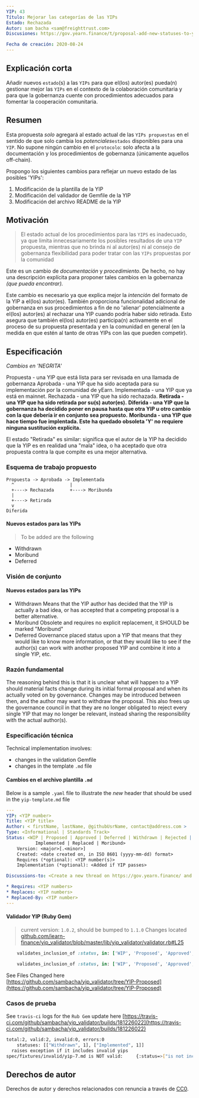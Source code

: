 ```yaml
---
YIP: 43
Título: Mejorar las categorías de las YIPs	
Estado: Rechazada
Autor: sam bacha <sam@freighttrust.com>
Discusiones: https://gov.yearn.finance/t/proposal-add-new-statuses-to-yip-proposals-non-protocol-change/3608

Fecha de creación: 2020-08-24
---
```



## Explicación corta
<!--"If you can't explain it simply, you don't understand it well enough." Simply describe the outcome the proposed changes intends to achieve. This should be non-technical and accessible to a casual community member.-->

Añadir nuevos `estado`(s) a las `YIPs` para que el(los) autor(es) pueda(n) gestionar mejor las `YIPs` en el contexto de la colaboración comunitaria y para que la gobernanza cuente con procedimientos adecuados para fomentar la cooperación comunitaria.

## Resumen
<!--A short (~200 word) description of the proposed change, the abstract should clearly describe the proposed change. This is what *will* be done if the YIP is implemented, not *why* it should be done or *how* it will be done. If the YIP proposes deploying a new contract, write, "we propose to deploy a new contract that will do x".-->

Esta propuesta *solo* agregará al estado actual de las `YIPs propuestas` en el sentido de que solo cambia los _potenciales_`estados` disponibles para una `YIP`. No supone ningún cambio en el `protocolo`: solo afecta a la documentación y los procedimientos de gobernanza (únicamente aquellos off-chain).

Propongo los siguientes cambios para reflejar un nuevo estado de las posibles 'YIPs':

1. Modificación de la plantilla de la YIP
2. Modificación del validador de Gemfile de la YIP
3. Modificación del archivo README de la YIP

## Motivación
<!--This is the problem statement. This is the *why* of the YIP. It should clearly explain *why* the current state of the protocol is inadequate.  It is critical that you explain *why* the change is needed, if the YIP proposes changing how something is calculated, you must address *why* the current calculation is inaccurate or wrong. This is not the place to describe how the YIP will address the issue!-->

 > El estado actual de los procedimientos para las `YIPS` es inadecuado, ya que limita innecesariamente los posibles resultados de una `YIP` propuesta, mientras que no brinda ni al autor(es) ni al consejo de gobernanza flexibilidad para poder tratar con las `YIPs` propuestas por la comunidad

Este es un cambio de *documentación* y *procedimiento*. De hecho, no hay una descripción explícita para proponer tales cambios en la gobernanza *(que pueda encontrar).*

Este cambio es necesario ya que explica mejor la *intención* del formato de la YIP a el(los) autor(es). También proporciona funcionalidad adicional de gobernanza en sus procedimientos a fin de no 'alienar' potencialmente a el(los) autor(es) al rechazar una YIP cuando podría haber sido retirada. Esto asegura que también el(los) autor(es) participa(n) activamente en el proceso de su propuesta presentada y en la comunidad en general (en la medida en que estén al tanto de otras YIPs con las que pueden competir).

## Especificación

*Cambios en 'NEGRITA'*

Propuesta - una YIP que está lista para ser revisada en una llamada de gobernanza
Aprobada - una YIP que ha sido aceptada para su implementación por la comunidad de yEarn.
Implementada - una YIP que ya está en mainnet.
Rechazada - una YIP que ha sido rechazada.
**Retirada - una YIP que ha sido retirada por su(s) autor(es).**
**Diferida - una YIP que la gobernanza ha decidido poner en pausa hasta que otra YIP u otro cambio con la que debería ir en conjunto sea propuesto.**
**Moribunda - una YIP que hace tiempo fue implentada. Este ha quedado obsoleta 'Y' no requiere ninguna sustitución explícita.** 

El estado "Retirada" es similar: significa que el autor de la YIP ha decidido que la YIP es en realidad una "mala" idea, o ha aceptado que otra propuesta contra la que compite es una mejor alternativa.

### Esquema de trabajo propuesto
```
Propuesta -> Aprobada -> Implementada
  ^                     |
  +----> Rechazada      +----> Moribunda 
  |
  +----> Retirada
  v
Diferida
```

#### Nuevos estados para las YIPs

> To be added are the following

- Withdrawn
- Moribund
- Deferred


### Visión de conjunto
<!--This is a high level overview of *how* the YIP will solve the problem. The overview should clearly describe how the new feature will be implemented.-->

#### Nuevos estados para las YIPs
- Withdrawn
Means that the YIP author has decided that the YIP is actually a bad idea, or has accepted that a competing proposal is a better alternative.
- Moribund
Obsolete and requires no explicit replacement, it SHOULD be marked "Moribund"
- Deferred
Governance placed status upon a YIP that means that they would like to know more information, or that they would like to see if the author(s) can work with another proposed YIP and combine it into a single YIP, etc.


### Razón fundamental

The reasoning behind this is that it is unclear what will happen to a YIP should material facts change during its initial formal proposal and when its actually voted on by governance. Changes may be introduced between then, and the author may want to withdraw the proposal. This also frees up the governance council in that they are no longer obligated to reject every single YIP that may no longer be relevant, instead sharing the responsibility with the actual author(s). 

### Especificación técnica
<!--
NOTE: NO PROTOCOL CHANGES ARE PROPOSED 
THE ONLY TECHNICAL CHANGES ARE IN THE RUBY VALIDATION PROCESS FOR YIPS
-->
Technical implementation involves:

* changes in the validation Gemfile 
* changes in the template `.md` file

#### Cambios en el archivo plantilla `.md` 

Below is a sample `.yaml` file to illustrate the _new_ header that should be used in the `yip-template.md` file

```yaml
---
YIP: <YIP number>
Title: <YIP title>
Author: < firstName, lastName, @githubUsrName, contact@address.com >
Type: <Informational | Standards Track>
Status: <WIP | Proposed | Approved | Deferred | Withdrawn | Rejected |
           Implemented | Replaced | Moribund>
    Version: <major>[.<minor>]
    Created: <date created on, in ISO 8601 (yyyy-mm-dd) format>
    Requires (*optional): <YIP number(s)>
    Implementation (*optional): <Added if YIP passes>

Discussions-to: <Create a new thread on https://gov.yearn.finance/ and drop the link here>

* Requires: <YIP numbers>
* Replaces: <YIP numbers>
* Replaced-By: <YIP number>
---
```

#### Validador YIP (Ruby Gem)

> current version: `1.0.2`, should be bumped to `1.1.0`
Changes located [github.com/iearn-finance/yip_validator/blob/master/lib/yip_validator/validator.rb#L25](https://github.com/iearn-finance/yip_validator/blob/master/lib/yip_validator/validator.rb#L25)

```ruby
    validates_inclusion_of :status, in: ['WIP', 'Proposed', 'Approved', 'Implemented', 'Rejected']
```
```ruby
    validates_inclusion_of :status, in: ['WIP', 'Proposed', 'Approved', 'Implemented', 'Rejected', 'Withdrawn', 'Deferred', 'Moribund']
```

See Files Changed here [https://github.com/sambacha/yip_validator/tree/YIP-Proposed](https://github.com/sambacha/yip_validator/tree/YIP-Proposed)

### Casos de prueba

See `travis-ci` logs for the `Rub Gem` update here [https://travis-ci.com/github/sambacha/yip_validator/builds/181226022](https://travis-ci.com/github/sambacha/yip_validator/builds/181226022)

```bash
total:2, valid:2, invalid:0, errors:0
	statuses: [["Withdrawn", 1], ["Implemented", 1]]
  raises exception if it includes invalid yips
spec/fixtures/invalid/yip-7.md is NOT valid:	 {:status=>["is not included in the list"]}

```

## Derechos de autor
Derechos de autor y derechos relacionados con renuncia a través de [CC0](https://creativecommons.org/publicdomain/zero/1.0/).
